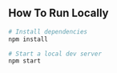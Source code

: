## How To Run Locally

```bash
# Install dependencies
npm install

# Start a local dev server
npm start
```

